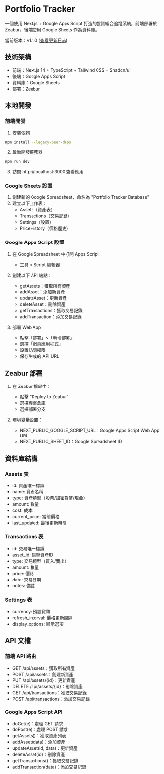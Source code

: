 # Portfolio Tracker

一個使用 Next.js + Google Apps Script 打造的投資組合追蹤系統，前端部署於 Zeabur，後端使用 Google Sheets 作為資料庫。

當前版本：v1.1.0 ([查看更新日志](CHANGELOG.md))

## 技術架構

- 前端：Next.js 14 + TypeScript + Tailwind CSS + Shadcn/ui
- 後端：Google Apps Script
- 資料庫：Google Sheets
- 部署：Zeabur

## 本地開發

### 前端開發
1. 安裝依賴
```bash
npm install --legacy-peer-deps
```

2. 啟動開發服務器
```bash
npm run dev
```

3. 訪問 http://localhost:3000 查看應用

### Google Sheets 設置

1. 創建新的 Google Spreadsheet，命名為 "Portfolio Tracker Database"
2. 建立以下工作表：
   - Assets（資產表）
   - Transactions（交易記錄）
   - Settings（設置）
   - PriceHistory（價格歷史）

### Google Apps Script 設置

1. 在 Google Spreadsheet 中打開 Apps Script
   - 工具 > Script 編輯器

2. 創建以下 API 端點：
   - getAssets：獲取所有資產
   - addAsset：添加新資產
   - updateAsset：更新資產
   - deleteAsset：刪除資產
   - getTransactions：獲取交易記錄
   - addTransaction：添加交易記錄

3. 部署 Web App
   - 點擊「部署」>「新增部署」
   - 選擇「網頁應用程式」
   - 設置訪問權限
   - 保存生成的 API URL

## Zeabur 部署

1. 在 Zeabur 擴展中：
   - 點擊 "Deploy to Zeabur"
   - 選擇專案倉庫
   - 選擇部署分支

2. 環境變量設置：
   - NEXT_PUBLIC_GOOGLE_SCRIPT_URL：Google Apps Script Web App URL
   - NEXT_PUBLIC_SHEET_ID：Google Spreadsheet ID

## 資料庫結構

### Assets 表
- id: 資產唯一標識
- name: 資產名稱
- type: 資產類型（股票/加密貨幣/現金）
- amount: 數量
- cost: 成本
- current_price: 當前價格
- last_updated: 最後更新時間

### Transactions 表
- id: 交易唯一標識
- asset_id: 關聯資產ID
- type: 交易類型（買入/賣出）
- amount: 數量
- price: 價格
- date: 交易日期
- notes: 備註

### Settings 表
- currency: 預設貨幣
- refresh_interval: 價格更新間隔
- display_options: 顯示選項

## API 文檔

### 前端 API 路由
- GET /api/assets：獲取所有資產
- POST /api/assets：創建新資產
- PUT /api/assets/{id}：更新資產
- DELETE /api/assets/{id}：刪除資產
- GET /api/transactions：獲取交易記錄
- POST /api/transactions：添加交易記錄

### Google Apps Script API
- doGet(e)：處理 GET 請求
- doPost(e)：處理 POST 請求
- getAssets()：獲取資產列表
- addAsset(data)：添加資產
- updateAsset(id, data)：更新資產
- deleteAsset(id)：刪除資產
- getTransactions()：獲取交易記錄
- addTransaction(data)：添加交易記錄
